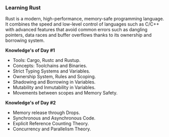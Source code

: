### Learning Rust
Rust is a modern, high-performance, memory-safe programming language. It combines the speed and low-level control of languages such as C/C++ with advanced features that avoid common errors such as dangling pointers, data races and buffer overflows thanks to its ownership and borrowing system.

**Knowledge's of Day #1**
- Tools: Cargo, Rustc and Rustup.
- Concepts: Toolchains and Binaries.
- Strict Typing Systems and Variables.
- Ownership System, Rules and Scoping.
- Shadowing and Borrowing in Variables.
- Mutability and Inmutability in Variables.
- Movements between scopes and Memory Safety.

**Knowledge's of Day #2**
- Memory release through Drops.
- Synchronous and Asynchronous Code.
- Explicit Reference Counting Theory.
- Concurrency and Parallelism Theory.